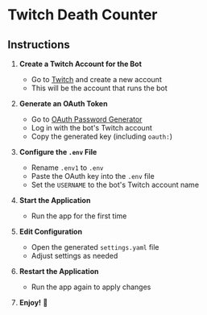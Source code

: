 # Twitch Death Counter

## Instructions

1. **Create a Twitch Account for the Bot**  
   - Go to [Twitch](https://www.twitch.tv/) and create a new account  
   - This will be the account that runs the bot  

2. **Generate an OAuth Token**  
   - Go to [OAuth Password Generator](https://twitchapps.com/tmi/)  
   - Log in with the bot's Twitch account  
   - Copy the generated key (including `oauth:`)  

3. **Configure the `.env` File**  
   - Rename `.env1` to `.env`  
   - Paste the OAuth key into the `.env` file  
   - Set the `USERNAME` to the bot's Twitch account name  

4. **Start the Application**  
   - Run the app for the first time  

5. **Edit Configuration**  
   - Open the generated `settings.yaml` file  
   - Adjust settings as needed  

6. **Restart the Application**  
   - Run the app again to apply changes  

7. **Enjoy!** 🎉  
